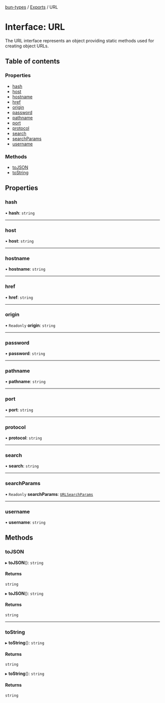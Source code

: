 [bun-types](https://oven-sh.github.io/bun-types/README.md) / [Exports](https://oven-sh.github.io/bun-types/modules.md) / URL

# Interface: URL

The URL interface represents an object providing static methods used for
creating object URLs.

## Table of contents

### Properties

- [hash](https://oven-sh.github.io/bun-types/interfaces/URL.md#hash)
- [host](https://oven-sh.github.io/bun-types/interfaces/URL.md#host)
- [hostname](https://oven-sh.github.io/bun-types/interfaces/URL.md#hostname)
- [href](https://oven-sh.github.io/bun-types/interfaces/URL.md#href)
- [origin](https://oven-sh.github.io/bun-types/interfaces/URL.md#origin)
- [password](https://oven-sh.github.io/bun-types/interfaces/URL.md#password)
- [pathname](https://oven-sh.github.io/bun-types/interfaces/URL.md#pathname)
- [port](https://oven-sh.github.io/bun-types/interfaces/URL.md#port)
- [protocol](https://oven-sh.github.io/bun-types/interfaces/URL.md#protocol)
- [search](https://oven-sh.github.io/bun-types/interfaces/URL.md#search)
- [searchParams](https://oven-sh.github.io/bun-types/interfaces/URL.md#searchparams)
- [username](https://oven-sh.github.io/bun-types/interfaces/URL.md#username)

### Methods

- [toJSON](https://oven-sh.github.io/bun-types/interfaces/URL.md#tojson)
- [toString](https://oven-sh.github.io/bun-types/interfaces/URL.md#tostring)

## Properties

### hash

• **hash**: `string`

___

### host

• **host**: `string`

___

### hostname

• **hostname**: `string`

___

### href

• **href**: `string`

___

### origin

• `Readonly` **origin**: `string`

___

### password

• **password**: `string`

___

### pathname

• **pathname**: `string`

___

### port

• **port**: `string`

___

### protocol

• **protocol**: `string`

___

### search

• **search**: `string`

___

### searchParams

• `Readonly` **searchParams**: [`URLSearchParams`](https://oven-sh.github.io/bun-types/modules.md#urlsearchparams)

___

### username

• **username**: `string`

## Methods

### toJSON

▸ **toJSON**(): `string`

#### Returns

`string`

▸ **toJSON**(): `string`

#### Returns

`string`

___

### toString

▸ **toString**(): `string`

#### Returns

`string`

▸ **toString**(): `string`

#### Returns

`string`
